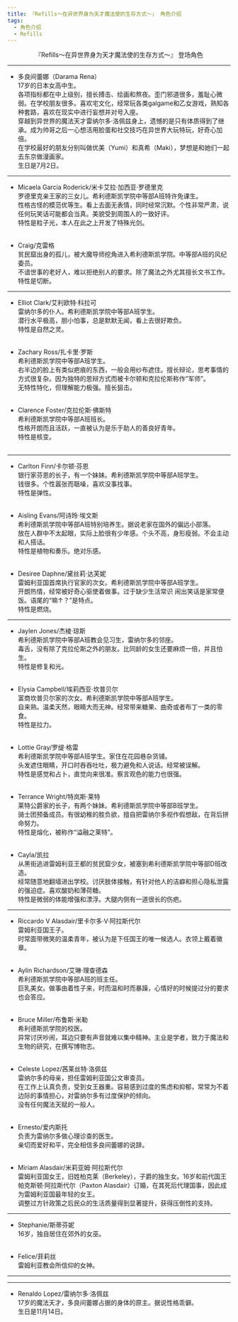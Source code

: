 ```yaml
---
title: 『Refills～在异世界身为天才魔法使的生存方式～』 角色介绍
tags:
  - 角色介绍
  - Refills
---
```


<center>『Refills～在异世界身为天才魔法使的生存方式～』 登场角色</center>

---

- 多良间蕾娜（Darama Rena）
<br>17岁的日本女高中生。
<br>各项指标都在中上级别，擅长搏击、绘画和熬夜。歪门邪道很多，羞耻心微弱。在学校朋友很多。喜欢宅文化，经常玩各类galgame和乙女游戏，熟知各种套路，喜欢在现实中进行妄想并对号入座。
<br>穿越到异世界的魔法天才雷纳尔多·洛佩兹身上，遗憾的是只有体质得到了继承。成为帅哥之后一心想活用脸蛋和社交技巧在异世界大玩特玩，好奇心加倍。
<br>在学校最好的朋友分别叫做优美（Yumi）和真希（Maki），梦想是和她们一起去东京做漫画家。
<br>生日是7月2日。<br>

---

- Micaela Garcia Roderick/米卡艾拉·加西亚·罗德里克
<br>罗德里克亲王家的三女儿。希利德斯凯学院中等部A班特许免课生。
<br>性格古怪的模范优等生。看上去面无表情，同时经常沉默。个性非常严肃，说任何玩笑话可能都会当真。美貌受到周围人的一致好评。
<br>特性是粒子光，本人在此之上开发了特殊光剑。<br><br>

- Craig/克雷格
<br>贫民窟出身的孤儿，被大魔导师挖角进入希利德斯凯学院。中等部A班的风纪委员。
<br>不谙世事的老好人，难以拒绝别人的要求。除了魔法之外尤其擅长文书工作。
<br>特性是切断。<br>

---

- Elliot Clark/艾利欧特·科拉可
<br>雷纳尔多的仆人。希利德斯凯学院中等部A班学生。
<br>潜行水平极高，胆小怕事，总是默默无闻，看上去很好欺负。
<br>特性是自然之灵。<br><br>

- Zachary Ross/扎卡里·罗斯
<br>希利德斯凯学院中等部A班学生。
<br>右半边的脸上有类似疤痕的东西，一般会用纱布遮住。擅长辩论，思考事情的方式很复杂。因为独特的思辩方式而被卡尔顿和克拉伦斯称作“军师”。
<br>无特性特化，但理解能力极强。擅长狙击。<br><br>

- Clarence Foster/克拉伦斯·佛斯特
<br>希利德斯凯学院中等部A班班长。
<br>性格开朗而且活跃，一直被认为是乐于助人的善良好青年。
<br>特性是核变。<br><br>

---

- Carlton Finn/卡尔顿·芬恩
<br>银行家芬恩的长子，有一个妹妹。希利德斯凯学院中等部A班学生。
<br>钱很多。个性嚣张而聒噪，喜欢没事找事。
<br>特性是弹性。<br><br>

- Aisling Evans/阿诗玲·埃文斯
<br>希利德斯凯学院中等部A班特别培养生。据说老家在国外的偏远小部落。
<br>放在人群中不太起眼，实际上脸很有少年感。个头不高，身形瘦弱。不会主动和人搭话。
<br>特性是植物和奏乐。绝对乐感。<br><br>

- Desiree Daphne/黛丝莉·达芙妮
<br>雷姆利亚国首席执行官家的次女。希利德斯凯学院中等部A班学生。
<br>开朗热情，经常被好奇心驱使着做事。过于缺少生活常识 闹出笑话是家常便饭。语尾的“嘛↑？”是特点。
<br>特性是燃烧。<br>

---

- Jaylen Jones/杰棱·琼斯
<br>希利德斯凯学院中等部A班教会见习生，雷纳尔多的邻座。
<br>毒舌，没有除了克拉伦斯之外的朋友。比同龄的女生还要麻烦一倍，并且怕生。
<br>特性是修复和光。<br><br>

- Elysia Campbell/埃莉西亚·坎普贝尔
<br>富商坎普贝尔家的次女。希利德斯凯学院中等部A班学生。
<br>自来熟。温柔天然，眼睛大而无神。经常带来糖果、曲奇或者布丁一类的零食。
<br>特性是拉力。<br><br>

- Lottie Gray/罗缇·格雷
<br>希利德斯凯学院中等部A班学生。家住在花园巷杂货铺。
<br>头发遮住眼睛，开口时吞吞吐吐，极力避免和人说话。经常被误解。
<br>特性是感觉和占卜，直觉向来很准。察言观色的能力也很强。<br><br>

- Terrance Wright/特岚斯·莱特
<br>莱特公爵家的长子，有两个妹妹。希利德斯凯学院中等部B班学生。
<br>骑士团预备成员。有很幼稚的胜负欲，擅自把雷纳尔多视作假想敌，在背后拼命努力。
<br>特性是熔化，被称作“溢融之莱特”。<br><br>

- Cayla/凯拉
<br>从黑街逃进雷姆利亚王都的贫民窟少女，被塞到希利德斯凯学院中等部D班改造。
<br>经常随意地翻墙进出学校。讨厌肢体接触，有针对他人的洁癖和担心隐私泄露的强迫症。喜欢酸奶和薄荷糖。
<br>特性是微弱的体能增强和漂浮。大腿内侧有一道很长的伤疤。<br>

---

- Riccardo V Alasdair/里卡尔多·V·阿拉斯代尔
<br>雷姆利亚国王子。
<br>时常面带微笑的温柔青年，被认为是下任国王的唯一候选人。衣领上戴着徽章。<br><br>

- Aylin Richardson/艾琳·理查德森
<br>希利德斯凯学院中等部A班的班主任。
<br>巨乳美女。做事由着性子来，时而温和时而暴躁，心情好的时候提过分的要求也会答应。<br><br>

- Bruce Miller/布鲁斯·米勒
<br>希利德斯凯学院的校医。
<br>异常讨厌吵闹，耳边只要有声音就难以集中精神。主业是学者，致力于魔法和生物的研究，在撰写博物志。<br><br>

- Celeste Lopez/茜莱丝特·洛佩兹
<br>雷纳尔多的母亲，担任雷姆利亚国公文审查员。
<br>在工作上认真负责，受到女王器重。容易感到过度的焦虑和抑郁，常常为不着边际的事情担心，对雷纳尔多有过度保护的倾向。
<br>没有任何魔法天赋的一般人。<br><br>

- Ernesto/爱内斯托
<br>负责为雷纳尔多做心理诊查的医生。
<br>亲切而爱好和平，完全相信多良间蕾娜的说辞。<br><br>

- Miriam Alasdair/米莉亚姆·阿拉斯代尔
<br>雷姆利亚国女王，旧姓柏克莱（Berkeley），子爵的独生女。16岁和前代国王帕克斯顿·阿拉斯代尔（Paxton Alasdair）订婚，在其死后代理国事，因此成为雷姆利亚国最年轻的女王。
<br>调整过方针政策之后民众的生活质量得到显著提升，获得压倒性的支持。<br>

---

- Stephanie/斯蒂芬妮
<br>16岁，独自居住在郊外的女巫。<br><br>

- Felice/菲莉丝
<br>雷姆利亚教会所信仰的女神。<br>

---
---

- Renaldo Lopez/雷纳尔多·洛佩兹
<br>17岁的魔法天才，多良间蕾娜占据的身体的原主。据说性格乖僻。
<br>生日是11月14日。
